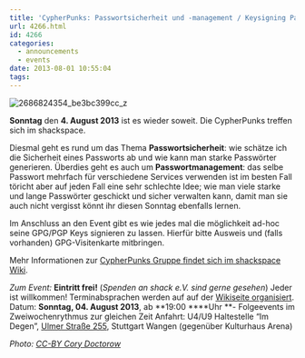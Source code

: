 ```yaml
---
title: 'CypherPunks: Passwortsicherheit und -management / Keysigning Party'
url: 4266.html
id: 4266
categories:
  - announcements
  - events
date: 2013-08-01 10:55:04
tags:
---
```


![2686824354_be3bc399cc_z](https://blog.shackspace.de/wp-content/uploads/2013/06/2686824354_be3bc399cc_z-300x168.jpg)

**Sonntag** den **4\. August 2013** ist es wieder soweit. Die CypherPunks treffen sich im shackspace.

Diesmal geht es rund um das Thema **Passwortsicherheit**: wie schätze ich die Sicherheit eines Passworts ab und wie kann man starke Passwörter generieren.
Überdies geht es auch um **Passwortmanagement**: das selbe Passwort mehrfach für verschiedene Services verwenden ist im besten Fall töricht aber auf jeden Fall eine sehr schlechte Idee; wie man viele starke und lange Passwörter geschickt und sicher verwalten kann, damit man sie auch nicht vergisst könnt ihr diesen Sonntag ebenfalls lernen.

Im Anschluss an den Event gibt es wie jedes mal die möglichkeit ad-hoc seine GPG/PGP Keys signieren zu lassen. Hierfür bitte Ausweis und (falls vorhanden) GPG-Visitenkarte mitbringen.

Mehr Informationen zur [CypherPunks Gruppe findet sich im shackspace Wiki](https://blog.shackspace.de/wiki/doku.php?id=project:cypherpunks).

_Zum Event:_
**Eintritt frei!** (_Spenden an shack e.V. sind gerne gesehen_) Jeder ist willkommen! Terminabsprachen werden auf auf der [Wikiseite organisiert](https://blog.shackspace.de/wiki/doku.php?id=project:cypherpunks).
Datum: **Sonntag, 04\. August 2013**, ab **19:00 ****Uhr **- Folgeevents im Zweiwochenrythmus zur gleichen Zeit
Anfahrt: U4/U9 Haltestelle “Im Degen”, [Ulmer Straße 255](https://blog.shackspace.de/?page_id=713), Stuttgart Wangen (gegenüber Kulturhaus Arena)

_Photo: [CC-BY Cory Doctorow](http://www.flickr.com/photos/doctorow/2686824354/sizes/z/in/photolist-56qFgQ-56qJHL-56qS3q-56qX6d-56r5Yy-56rgLL-56rk71-56rmMJ-56rySm-56rG69-56rHzS-56rKcs-56rNvj-56rPYd-56rUfm-56rVQh-56rXjJ-5X4r7M-5X4r9e-5X4rck-5X4re6-5X4reP-5X4rfD-5X4rgR-5X4ri2-5X4rkc-5X4rm6-5X4s36-5X4s4c-5X8FeQ-5X8FjG-5X8FkG-5X8FnW-5X8FsQ-6atQYQ-6dQaaG-7fi59Q-7qdo62-7qdoF2-7qhgHq-7qhho1-7qhhVb-7qhjub-7qhjWE-dyGtR6-dVkr1L-e9NPx5-exDobd-8NUHNY-8NUHX1-8NRFsx/)_